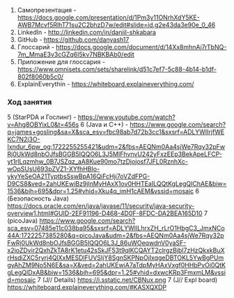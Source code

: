 1. Самопрезентация - https://docs.google.com/presentation/d/1Pm3y11ONrhXdY5KE-AWB7Mcvf5RlhT71su2C2bhzD7w/edit#slide=id.g2e43da3e90e_0_46
2. LinkedIn - http://linkedin.com/in/daniil-shkabara
3. GitHub - https://github.com/danyash17
4. Глоссарий - https://docs.google.com/document/d/14Xx8mhnAj7rTbNQ-7m_MmaE3v3cGZq6I5kv7NBKBAb0/edit
5. Приложение для глоссария - https://www.omnisets.com/sets/sharelink/d51c7ef7-5c88-4b14-b1df-802f8060b5c0/
6.  ExplainEverythin - https://whiteboard.explaineverything.com/

### Ход занятия
5 (StarPDA и Гослинг) - https://www.youtube.com/watch?v=Ahg8OBYixL0&t=456s
6 (Java и C++) - https://www.google.com/search?q=james+gosling&sa=X&sca_esv=fbc98ab7d72b3cc1&sxsrf=ADLYWIIrjfWEKC7N2j3O-Ixndur_6pw_og:1722255255421&udm=2&fbs=AEQNm0Aa4sjWe7Rqy32pFwRj0UkWd8nbOJfsBGGB5IQQO6L3J5MIFhvnvU242yFxzEEp3BekApeLFCP-yt1rlLqzmhw_0B7JSZqz_aA8Kue90mo7tzDjojosf7JFL0RznhXc-wOpSUsU693pZVZ1-XYfhHBIo-ykyYeSeOA21TyptbsSswBpA16QiFcHji7oVZdFPG-D9CS8&ved=2ahUKEwiBz9jlnMyHAxX1ov0HHTEaILQQtKgLegQIChAE&biw=1536&bih=695&dpr=1.25#vhid=Xku4q_imH1cAEM&vssid=mosaic
6 (Безопасность Java) https://docs.oracle.com/en/java/javase/11/security/java-security-overview1.html#GUID-2EF91196-D468-4D0F-8FDC-DA2BEA165D10
7 (picoJava) https://www.google.com/search?sca_esv=07485e11c038ba95&sxsrf=ADLYWIILhrxZH_rLrO1HbgC3_JmxNCo44A:1722257385280&q=picoJava&udm=2&fbs=AEQNm0Aa4sjWe7Rqy32pFwRj0UkWd8nbOJfsBGGB5IQQO6L3J_86uWOeqwdnV0yaSF-x2joZDvir2QxhZkTA8rK1etu42sSkJF53t9qlKCQAYT2clrgzBjbl7zHzQkxkBuXrHsdiZXC5ryrj4QlXxMESDlFUVSIjY8SgnSKPNpOjIxqgeDBTOKL5YwBgPUmgyAhZM9No5N6E&sa=X&ved=2ahUKEwiA7aTdpMyHAxVxgf0HHbPvOi0QtKgLegQIDxAB&biw=1536&bih=695&dpr=1.25#vhid=dxwcKRp3FmxmLM&vssid=mosaic
7 (J// Details) https://i.sstatic.net/CBNux.png
7 (J// Expl board) https://whiteboard.explaineverything.com/#KASXQXDP


